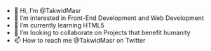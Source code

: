 - 👋 Hi, I’m @TakwidMasr
- 👀 I’m interested in Front-End Development and Web Development
- 🌱 I’m currently learning HTML5
- 💞️ I’m looking to collaborate on Projects that benefit humanity
- 📫 How to reach me @TakwidMasr on Twitter


<!---
TakwidEGY/TakwidEGY is a ✨ special ✨ repository because its `README.md` (this file) appears on your GitHub profile.
You can click the Preview link to take a look at your changes.
--->
